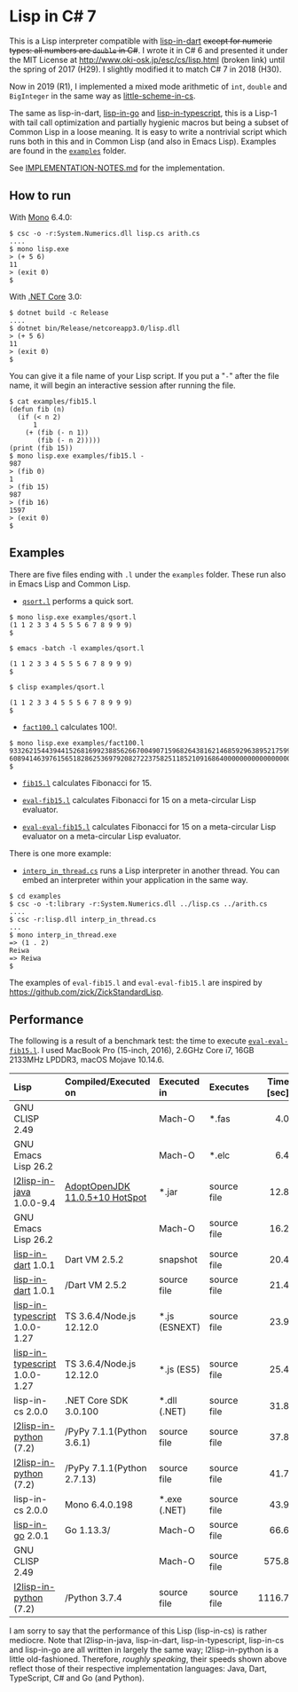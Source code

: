 # Lisp in C# 7

This is a Lisp interpreter compatible with
[lisp-in-dart](https://github.com/nukata/lisp-in-dart)
~~except for numeric types:  all numbers are `double` in C#~~.
I wrote it in C# 6 and presented it under the MIT License at
<http://www.oki-osk.jp/esc/cs/lisp.html> (broken link)
until the spring of 2017 (H29).
I slightly modified it to match C# 7 in 2018 (H30).

Now in 2019 (R1),
I implemented a mixed mode arithmetic of `int`, `double` and `BigInteger`
in the same way as
[little-scheme-in-cs](https://github.com/nukata/little-scheme-in-cs).



The same as lisp-in-dart, [lisp-in-go](https://github.com/nukata/lisp-in-go)
and [lisp-in-typescript](https://github.com/nukata/lisp-in-typescript),
this is a Lisp-1 with tail call optimization
and partially hygienic macros but being a subset of Common Lisp
in a loose meaning.
It is easy to write a nontrivial script which runs both in this and in
Common Lisp (and also in Emacs Lisp).
Examples are found in the [`examples`](examples) folder.

See [IMPLEMENTATION-NOTES.md](IMPLEMENTATION-NOTES.md) for the implementation.


## How to run

With [Mono](https://www.mono-project.com) 6.4.0:

```
$ csc -o -r:System.Numerics.dll lisp.cs arith.cs
....
$ mono lisp.exe
> (+ 5 6)
11
> (exit 0)
$ 
```

With [.NET Core](https://github.com/dotnet/core) 3.0:

```
$ dotnet build -c Release
....
$ dotnet bin/Release/netcoreapp3.0/lisp.dll
> (+ 5 6)
11
> (exit 0)
$
```

You can give it a file name of your Lisp script.
If you put a "`-`" after the file name, it will
begin an interactive session after running the file.

```
$ cat examples/fib15.l
(defun fib (n)
  (if (< n 2)
      1
    (+ (fib (- n 1))
       (fib (- n 2)))))
(print (fib 15))
$ mono lisp.exe examples/fib15.l -
987
> (fib 0)
1
> (fib 15)
987
> (fib 16)
1597
> (exit 0)
$ 
```


## Examples

There are five files ending with `.l` under the `examples` folder.
These run also in Emacs Lisp and Common Lisp.

- [`qsort.l`](examples/qsort.l)
  performs a quick sort.

```
$ mono lisp.exe examples/qsort.l
(1 1 2 3 3 4 5 5 5 6 7 8 9 9 9)
$ 
```

```
$ emacs -batch -l examples/qsort.l

(1 1 2 3 3 4 5 5 5 6 7 8 9 9 9)
$ 
```

```
$ clisp examples/qsort.l

(1 1 2 3 3 4 5 5 5 6 7 8 9 9 9)
$ 
```


- [`fact100.l`](examples/fact100.l)
  calculates 100!.

```
$ mono lisp.exe examples/fact100.l 
93326215443944152681699238856266700490715968264381621468592963895217599993229915
608941463976156518286253697920827223758251185210916864000000000000000000000000
$
```

- [`fib15.l`](examples/fib15.l)
  calculates Fibonacci for 15.

- [`eval-fib15.l`](examples/eval-fib15.l)
  calculates Fibonacci for 15 on a meta-circular Lisp evaluator.

- [`eval-eval-fib15.l`](examples/eval-eval-fib15.l)
  calculates Fibonacci for 15 on a meta-circular Lisp evaluator 
  on a meta-circular Lisp evaluator.



There is one more example:

- [`interp_in_thread.cs`](examples/interp_in_thread.cs)
  runs a Lisp interpreter in another thread.
  You can embed an interpreter within your application in the same way.

```
$ cd examples
$ csc -o -t:library -r:System.Numerics.dll ../lisp.cs ../arith.cs
....
$ csc -r:lisp.dll interp_in_thread.cs
...
$ mono interp_in_thread.exe
=> (1 . 2)
Reiwa
=> Reiwa
$ 
```

The examples of `eval-fib15.l` and `eval-eval-fib15.l` are inspired 
by <https://github.com/zick/ZickStandardLisp>.



## Performance

The following is a result of a benchmark test: the time to execute [`eval-eval-fib15.l`](examples/eval-eval-fib15.l).
I used MacBook Pro (15-inch, 2016), 2.6GHz Core i7, 16GB 2133MHz LPDDR3, macOS Mojave 10.14.6.

| Lisp                                                                          | Compiled/Executed on                                            | Executed in   | Executes    | Time [sec] | Rel. Speed  |
|:------------------------------------------------------------------------------|:----------------------------------------------------------------|:--------------|:------------|-----------:|------------:| 
| GNU CLISP 2.49                                                                |                                                                 | Mach-O        | *.fas       |     4.0    | 8.0
| GNU Emacs Lisp 26.2                                                           |                                                                 | Mach-O        | *.elc       |     6.4    | 5.0
| [l2lisp-in-java](https://github.com/nukata/l2lisp-in-java) 1.0.0-9.4          | [AdoptOpenJDK 11.0.5+10 HotSpot](http://adoptopenjdk.net/)      | *.jar         | source file |    12.8    | 2.5
| GNU Emacs Lisp 26.2                                                           |                                                                 | Mach-O        | source file |    16.2    | 2.0
| [lisp-in-dart](https://github.com/nukata/lisp-in-dart) 1.0.1                  | Dart VM 2.5.2                                                   | snapshot      | source file |    20.4    | 1.6
| [lisp-in-dart](https://github.com/nukata/lisp-in-dart) 1.0.1                  | /Dart VM 2.5.2                                                  | source file   | source file |    21.4    | 1.5
| [lisp-in-typescript](https://github.com/nukata/lisp-in-typescript) 1.0.0-1.27 | TS 3.6.4/Node.js 12.12.0                                        | *.js (ESNEXT) | source file |    23.9    | 1.3
| [lisp-in-typescript](https://github.com/nukata/lisp-in-typescript) 1.0.0-1.27 | TS 3.6.4/Node.js 12.12.0                                        | *.js (ES5)    | source file |    25.4    | 1.3
| lisp-in-cs 2.0.0                                                              | .NET Core SDK 3.0.100                                           | *.dll (.NET)  | source file |    31.8    | 1.0
| [l2lisp-in-python](https://github.com/nukata/l2lisp-in-python) (7.2)          | /PyPy 7.1.1(Python 3.6.1)                                       | source file   | source file |    37.8    | 0.8
| [l2lisp-in-python](https://github.com/nukata/l2lisp-in-python) (7.2)          | /PyPy 7.1.1(Python 2.7.13)                                      | source file   | source file |    41.7    | 0.8
| lisp-in-cs 2.0.0                                                              | Mono 6.4.0.198                                                  | *.exe (.NET)  | source file |    43.9    | 0.7
| [lisp-in-go](https://github.com/nukata/lisp-in-go) 2.0.1                      | Go 1.13.3/                                                      | Mach-O        | source file |    66.6    | 0.5
| GNU CLISP 2.49                                                                |                                                                 | Mach-O        | source file |   575.8    | 0.1
| [l2lisp-in-python](https://github.com/nukata/l2lisp-in-python) (7.2)          | /Python 3.7.4                                                   | source file   | source file |  1116.7    | 0.0

I am sorry to say that the performance of this Lisp (lisp-in-cs) is rather mediocre.
Note that l2lisp-in-java, lisp-in-dart, lisp-in-typescript, lisp-in-cs and lisp-in-go are all written in largely the same way; l2lisp-in-python is a little old-fashioned.
Therefore, *roughly speaking*, their speeds shown above reflect those of their respective implementation languages: Java, Dart, TypeScript, C# and Go (and Python).

